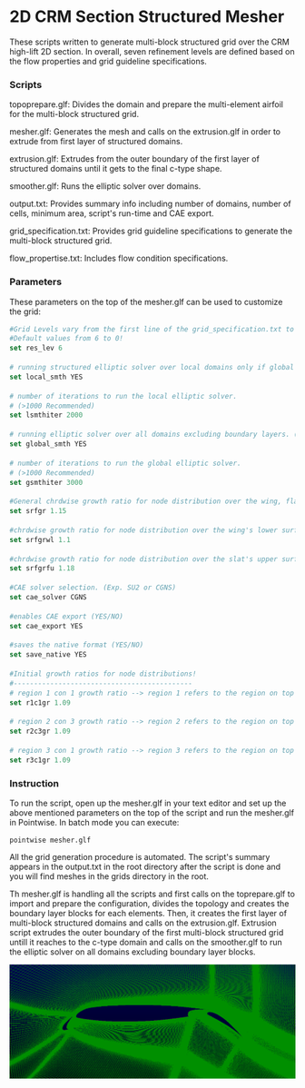 2D CRM Section Structured Mesher
================================

These scripts written to generate multi-block structured grid over the CRM high-lift 2D section. In overall, seven refinement levels are defined based on the flow properties and grid guideline specifications.

### Scripts
topoprepare.glf:
Divides the domain and prepare the multi-element airfoil for the multi-block structured grid.

mesher.glf:
Generates the mesh and calls on the extrusion.glf in order to extrude from first layer of structured domains.

extrusion.glf:
Extrudes from the outer boundary of the first layer of structured domains until it gets to the final c-type shape.

smoother.glf:
Runs the elliptic solver over domains.

output.txt:
Provides summary info including number of domains, number of cells, minimum area, script's run-time and CAE export.

grid_specification.txt:
Provides grid guideline specifications to generate the multi-block structured grid.

flow_propertise.txt:
Includes flow condition specifications.

### Parameters

These parameters on the top of the mesher.glf can be used to customize the grid:

```Tcl
#Grid Levels vary from the first line of the grid_specification.txt to the last line as the coarsest level!
#Default values from 6 to 0!
set res_lev 6

# running structured elliptic solver over local domains only if global is switched off (e.g. near the configuration) (YES/NO)
set local_smth YES

# number of iterations to run the local elliptic solver.
# (>1000 Recommended)
set lsmthiter 2000

# running elliptic solver over all domains excluding boundary layers. (YES/NO)
set global_smth YES

# number of iterations to run the global elliptic solver.
# (>1000 Recommended)
set gsmthiter 3000

#General chrdwise growth ratio for node distribution over the wing, flap, and slat.
set srfgr 1.15

#chrdwise growth ratio for node distribution over the wing's lower surface.
set srfgrwl 1.1

#chrdwise growth ratio for node distribution over the slat's upper surface.
set srfgrfu 1.18

#CAE solver selection. (Exp. SU2 or CGNS)
set cae_solver CGNS

#enables CAE export (YES/NO)
set cae_export YES

#saves the native format (YES/NO)
set save_native YES

#Initial growth ratios for node distributions!
#--------------------------------------------
# region 1 con 1 growth ratio --> region 1 refers to the region on top of the slat!
set r1c1gr 1.09

# region 2 con 3 growth ratio --> region 2 refers to the region on top of the wing!
set r2c3gr 1.09

# region 3 con 1 growth ratio --> region 3 refers to the region on top of the flap!
set r3c1gr 1.09
```
### Instruction

To run the script, open up the mesher.glf in your text editor and set up the above mentioned parameters on the top of the script and run the mesher.glf in Pointwise. In batch mode you can execute:

```shell
pointwise mesher.glf
```
All the grid generation procedure is automated. The script's summary appears in the output.txt in the root directory after the script is done and you will find meshes in the grids directory in the root.

Th mesher.glf is handling all the scripts and first calls on the toprepare.glf to import and prepare the configuration, divides the topology and creates the boundary layer blocks for each elements. Then, it creates the first layer of multi-block structured domains and calls on the extrusion.glf. Extrusion script extrudes the outer boundary of the first multi-block structured grid untill it reaches to the c-type domain and calls on the smoother.glf to run the elliptic solver on all domains excluding boundary layer blocks.

![result](https://github.com/pdpdhp/multielementmesher/blob/master/grid.png)

